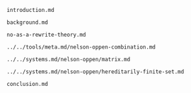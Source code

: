 ```include
introduction.md
```

```include
background.md
```

```include
no-as-a-rewrite-theory.md
```

```include
../../tools/meta.md/nelson-oppen-combination.md
```

```include
../../systems.md/nelson-oppen/matrix.md
```

```include
../../systems.md/nelson-oppen/hereditarily-finite-set.md
```

```include
conclusion.md
```
